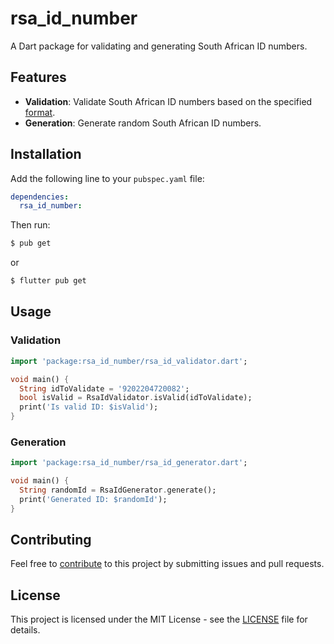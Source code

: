 # rsa_id_number

A Dart package for validating and generating South African ID numbers.

## Features

- **Validation**: Validate South African ID numbers based on the specified [format](https://en.wikipedia.org/wiki/South_African_identity_card).
- **Generation**: Generate random South African ID numbers.

## Installation

Add the following line to your `pubspec.yaml` file:

```yaml
dependencies:
  rsa_id_number: 
```

Then run:

```bash
$ pub get
```

or

```bash
$ flutter pub get
```

## Usage

### Validation

```dart
import 'package:rsa_id_number/rsa_id_validator.dart';

void main() {
  String idToValidate = '9202204720082';
  bool isValid = RsaIdValidator.isValid(idToValidate);
  print('Is valid ID: $isValid');
}
```

### Generation

```dart
import 'package:rsa_id_number/rsa_id_generator.dart';

void main() {
  String randomId = RsaIdGenerator.generate();
  print('Generated ID: $randomId');
}
```

## Contributing

Feel free to [contribute](./CONTRIBUTE.md) to this project by submitting issues and pull requests.

## License

This project is licensed under the MIT License - see the [LICENSE](LICENSE) file for details.
